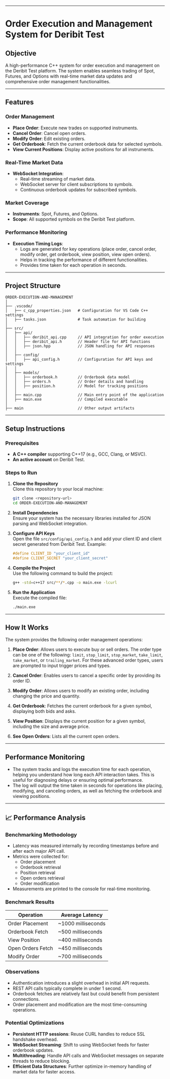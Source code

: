 
---

# Order Execution and Management System for Deribit Test

## Objective
A high-performance C++ system for order execution and management on the Deribit Test platform. The system enables seamless trading of Spot, Futures, and Options with real-time market data updates and comprehensive order management functionalities.

---

## Features

### Order Management
- **Place Order**: Execute new trades on supported instruments.
- **Cancel Order**: Cancel open orders.
- **Modify Order**: Edit existing orders.
- **Get Orderbook**: Fetch the current orderbook data for selected symbols.
- **View Current Positions**: Display active positions for all instruments.

### Real-Time Market Data
- **WebSocket Integration**:
  - Real-time streaming of market data.
  - WebSocket server for client subscriptions to symbols.
  - Continuous orderbook updates for subscribed symbols.

### Market Coverage
- **Instruments**: Spot, Futures, and Options.
- **Scope**: All supported symbols on the Deribit Test platform.

### Performance Monitoring
- **Execution Timing Logs**:
  - Logs are generated for key operations (place order, cancel order, modify order, get orderbook, view position, view open orders).
  - Helps in tracking the performance of different functionalities.
  - Provides time taken for each operation in seconds.

---

## Project Structure

```plaintext
ORDER-EXECUTION-AND-MANAGEMENT  
│  
├── .vscode/  
│   ├── c_cpp_properties.json   # Configuration for VS Code C++ settings  
│   ├── tasks.json              # Task automation for building  
│  
├── src/  
│   ├── api/  
│   │   ├── deribit_api.cpp     // API integration for order execution  
│   │   ├── deribit_api.h       // Header file for API functions  
│   │   ├── json.hpp            // JSON handling for API responses  
│   │  
│   ├── config/  
│   │   ├── api_config.h        // Configuration for API keys and settings  
│   │  
│   ├── models/  
│   │   ├── orderbook.h         // Orderbook data model  
│   │   ├── orders.h            // Order details and handling  
│   │   ├── position.h          // Model for tracking positions  
│   │
│   ├── main.cpp                // Main entry point of the application 
│   ├── main.exe                // Compiled executable  
│                  
├── main                        // Other output artifacts  
```

---

## Setup Instructions

### Prerequisites
- **A C++ compiler** supporting C++17 (e.g., GCC, Clang, or MSVC).
- **An active account** on Deribit Test.

### Steps to Run

1. **Clone the Repository**  
   Clone this repository to your local machine:
   ```bash
   git clone <repository-url>
   cd ORDER-EXECUTION-AND-MANAGEMENT
   ```

2. **Install Dependencies**  
   Ensure your system has the necessary libraries installed for JSON parsing and WebSocket integration.

3. **Configure API Keys**  
   Open the file `src/config/api_config.h` and add your client ID and client secret generated from Deribit Test.
   Example:
   ```cpp
   #define CLIENT_ID "your_client_id"
   #define CLIENT_SECRET "your_client_secret"
   ```

4. **Compile the Project**  
   Use the following command to build the project:
   ```bash
   g++ -std=c++17 src/**/*.cpp -o main.exe -lcurl
   ```

5. **Run the Application**  
   Execute the compiled file:
   ```bash
   ./main.exe
   ```

---

## How It Works

The system provides the following order management operations:

1. **Place Order**: Allows users to execute buy or sell orders. The order type can be one of the following: `limit`, `stop_limit`, `stop_market`, `take_limit`, `take_market`, or `trailing_market`. For these advanced order types, users are prompted to input trigger prices and types.

2. **Cancel Order**: Enables users to cancel a specific order by providing its order ID.

3. **Modify Order**: Allows users to modify an existing order, including changing the price and quantity.

4. **Get Orderbook**: Fetches the current orderbook for a given symbol, displaying both bids and asks.

5. **View Position**: Displays the current position for a given symbol, including the size and average price.

6. **See Open Orders**: Lists all the current open orders.

---

## Performance Monitoring

- The system tracks and logs the execution time for each operation, helping you understand how long each API interaction takes. This is useful for diagnosing delays or ensuring optimal performance.
- The log will output the time taken in seconds for operations like placing, modifying, and canceling orders, as well as fetching the orderbook and viewing positions.

---

## 📈 Performance Analysis

### Benchmarking Methodology
- Latency was measured internally by recording timestamps before and after each major API call.
- Metrics were collected for:
  - Order placement
  - Orderbook retrieval
  - Position retrieval
  - Open orders retrieval
  - Order modification
- Measurements are printed to the console for real-time monitoring.

### Benchmark Results
| Operation               | Average Latency |
|--------------------------|-----------------|
| Order Placement          | ~1000 milliseconds |
| Orderbook Fetch          | ~500 milliseconds |
| View Position            | ~400 milliseconds |
| Open Orders Fetch        | ~450 milliseconds |
| Modify Order             | ~700 milliseconds |

### Observations
- Authentication introduces a slight overhead in initial API requests.
- REST API calls typically complete in under 1 second.
- Orderbook fetches are relatively fast but could benefit from persistent connections.
- Order placement and modification are the most time-consuming operations.

### Potential Optimizations
- **Persistent HTTP sessions**: Reuse CURL handles to reduce SSL handshake overhead.
- **WebSocket Streaming**: Shift to using WebSocket feeds for faster orderbook updates.
- **Multithreading**: Handle API calls and WebSocket messages on separate threads to reduce blocking.
- **Efficient Data Structures**: Further optimize in-memory handling of market data for faster access.

